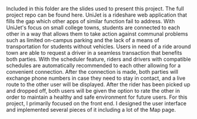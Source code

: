 Included in this folder are the slides used to present this project. The full project repo can be found here.
UniJet is a rideshare web application that fills the gap which other apps of similar function fail to address. With UniJet's focus on small college towns, students are connected to each other in a way that allows them to take action against communal problems such as limited on-campus parking and the lack of a means of transportation for students without vehicles. Users in need of a ride around town are able to request a driver in a seamless transaction that benefits both parties. With the scheduler feature, riders and drivers with compatible schedules are automatically recommended to each other allowing for a convenient connection. After the connection is made, both parties will exchange phone numbers in case they need to stay in contact, and a live route to the other user will be displayed. After the rider has been picked up and dropped off, both users will be given the option to rate the other in order to maintain a healthy and safe environment for future users.
For this project, I primarily focused on the front end. I designed the user interface and implemented several pieces of it including a lot of the Map page.
